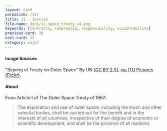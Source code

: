 ```yaml
---
layout: card
permalink: /11/
title: 11 - Justice
file-name: deck/11_space_treaty_v4.png
keywords: [contracts, compromise, responsibility, accountability]
previous-card: 10
next-card: 12
category: major
---
```


#### Image Sources
"Signing of Treaty on Outer Space" By UN [[CC BY 2.0](https://creativecommons.org/licenses/by/2.0/)], [via ITU Pictures (Flickr)](https://www.flickr.com/photos/itupictures/16661050412/in/photostream/).

#### About
From Article I of The Outer Space Treaty of 1967:
> The exploration and use of outer space, including the moon and other celestial bodies, shall be carried out for the benefit and in the interests of all countries, irrespective of their degree of economic or scientific development, and shall be the province of all mankind.
